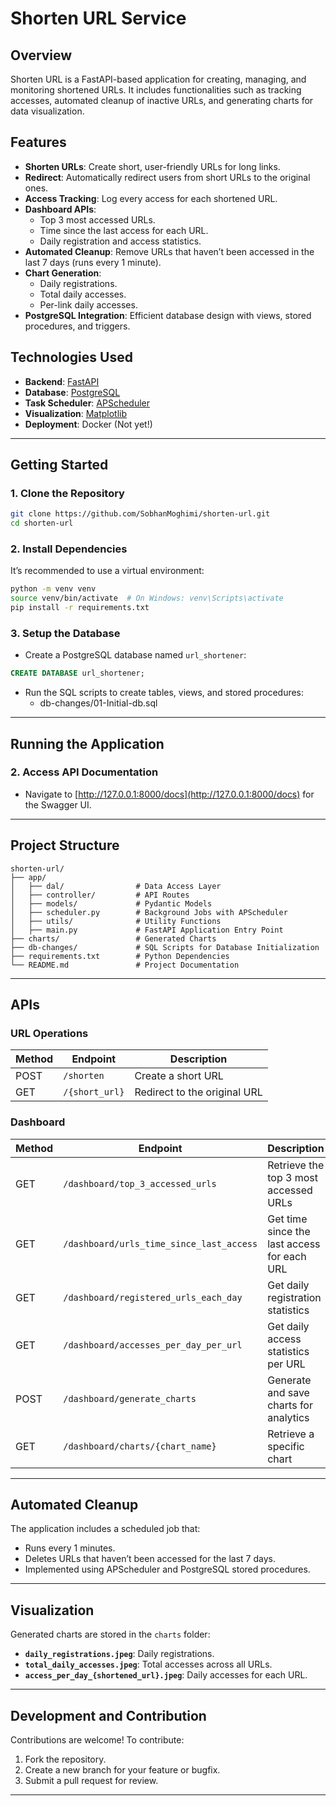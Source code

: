 # **Shorten URL Service**

## **Overview**
Shorten URL is a FastAPI-based application for creating, managing, and monitoring shortened URLs. It includes functionalities such as tracking accesses, automated cleanup of inactive URLs, and generating charts for data visualization.

## **Features**
- **Shorten URLs**: Create short, user-friendly URLs for long links.
- **Redirect**: Automatically redirect users from short URLs to the original ones.
- **Access Tracking**: Log every access for each shortened URL.
- **Dashboard APIs**:
  - Top 3 most accessed URLs.
  - Time since the last access for each URL.
  - Daily registration and access statistics.
- **Automated Cleanup**: Remove URLs that haven’t been accessed in the last 7 days (runs every 1 minute).
- **Chart Generation**:
  - Daily registrations.
  - Total daily accesses.
  - Per-link daily accesses.
- **PostgreSQL Integration**: Efficient database design with views, stored procedures, and triggers.

## **Technologies Used**
- **Backend**: [FastAPI](https://fastapi.tiangolo.com/)
- **Database**: [PostgreSQL](https://www.postgresql.org/)
- **Task Scheduler**: [APScheduler](https://apscheduler.readthedocs.io/)
- **Visualization**: [Matplotlib](https://matplotlib.org/)
- **Deployment**: Docker (Not yet!)

---

## **Getting Started**

### **1. Clone the Repository**
```bash
git clone https://github.com/SobhanMoghimi/shorten-url.git
cd shorten-url
```
### **2. Install Dependencies**
It’s recommended to use a virtual environment:
```bash
python -m venv venv
source venv/bin/activate  # On Windows: venv\Scripts\activate
pip install -r requirements.txt
```

### **3. Setup the Database**
- Create a PostgreSQL database named `url_shortener`:
```sql
CREATE DATABASE url_shortener;
```
- Run the SQL scripts to create tables, views, and stored procedures:
  - db-changes/01-Initial-db.sql

---

## **Running the Application**

### **2. Access API Documentation**
- Navigate to [http://127.0.0.1:8000/docs](http://127.0.0.1:8000/docs) for the Swagger UI.

---

## **Project Structure**
```plaintext
shorten-url/
├── app/
│   ├── dal/                # Data Access Layer
│   ├── controller/         # API Routes
│   ├── models/             # Pydantic Models
│   ├── scheduler.py        # Background Jobs with APScheduler
│   ├── utils/              # Utility Functions
│   ├── main.py             # FastAPI Application Entry Point
├── charts/                 # Generated Charts
├── db-changes/             # SQL Scripts for Database Initialization
├── requirements.txt        # Python Dependencies
└── README.md               # Project Documentation
```
---

## **APIs**

### **URL Operations**
| Method | Endpoint              | Description                         |
|--------|-----------------------|-------------------------------------|
| POST   | `/shorten`            | Create a short URL                 |
| GET    | `/{short_url}`        | Redirect to the original URL       |

### **Dashboard**
| Method | Endpoint                             | Description                                     |
|--------|-------------------------------------|------------------------------------------------|
| GET    | `/dashboard/top_3_accessed_urls`    | Retrieve the top 3 most accessed URLs          |
| GET    | `/dashboard/urls_time_since_last_access` | Get time since the last access for each URL   |
| GET    | `/dashboard/registered_urls_each_day` | Get daily registration statistics             |
| GET    | `/dashboard/accesses_per_day_per_url` | Get daily access statistics per URL           |
| POST   | `/dashboard/generate_charts`        | Generate and save charts for analytics         |
| GET    | `/dashboard/charts/{chart_name}`    | Retrieve a specific chart                      |

---

## **Automated Cleanup**
The application includes a scheduled job that:
- Runs every 1 minutes.
- Deletes URLs that haven’t been accessed for the last 7 days.
- Implemented using APScheduler and PostgreSQL stored procedures.

---

## **Visualization**
Generated charts are stored in the `charts` folder:
- **`daily_registrations.jpeg`**: Daily registrations.
- **`total_daily_accesses.jpeg`**: Total accesses across all URLs.
- **`access_per_day_{shortened_url}.jpeg`**: Daily accesses for each URL.

---

## **Development and Contribution**
Contributions are welcome! To contribute:
1. Fork the repository.
2. Create a new branch for your feature or bugfix.
3. Submit a pull request for review.

---
